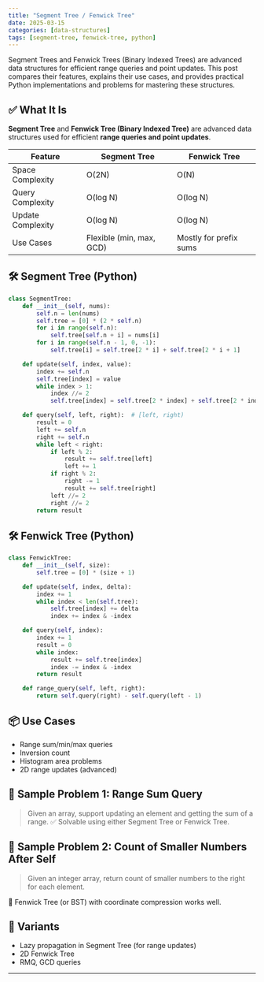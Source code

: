 ```yaml
---
title: "Segment Tree / Fenwick Tree"
date: 2025-03-15
categories: [data-structures]
tags: [segment-tree, fenwick-tree, python]
---
```


Segment Trees and Fenwick Trees (Binary Indexed Trees) are advanced data structures for efficient range queries and point updates. This post compares their features, explains their use cases, and provides practical Python implementations and problems for mastering these structures.

## ✅ What It Is

**Segment Tree** and **Fenwick Tree (Binary Indexed Tree)** are advanced data structures used for efficient **range queries and point updates**.

| Feature           | Segment Tree             | Fenwick Tree           |
| ----------------- | ------------------------ | ---------------------- |
| Space Complexity  | O(2N)                    | O(N)                   |
| Query Complexity | O(log N)                 | O(log N)               |
| Update Complexity | O(log N)                 | O(log N)               |
| Use Cases         | Flexible (min, max, GCD) | Mostly for prefix sums |

## 🛠️ Segment Tree (Python)

```python
class SegmentTree:
    def __init__(self, nums):
        self.n = len(nums)
        self.tree = [0] * (2 * self.n)
        for i in range(self.n):
            self.tree[self.n + i] = nums[i]
        for i in range(self.n - 1, 0, -1):
            self.tree[i] = self.tree[2 * i] + self.tree[2 * i + 1]

    def update(self, index, value):
        index += self.n
        self.tree[index] = value
        while index > 1:
            index //= 2
            self.tree[index] = self.tree[2 * index] + self.tree[2 * index + 1]

    def query(self, left, right):  # [left, right)
        result = 0
        left += self.n
        right += self.n
        while left < right:
            if left % 2:
                result += self.tree[left]
                left += 1
            if right % 2:
                right -= 1
                result += self.tree[right]
            left //= 2
            right //= 2
        return result
```

## 🛠️ Fenwick Tree (Python)

```python
class FenwickTree:
    def __init__(self, size):
        self.tree = [0] * (size + 1)

    def update(self, index, delta):
        index += 1
        while index < len(self.tree):
            self.tree[index] += delta
            index += index & -index

    def query(self, index):
        index += 1
        result = 0
        while index:
            result += self.tree[index]
            index -= index & -index
        return result

    def range_query(self, left, right):
        return self.query(right) - self.query(left - 1)
```

## 📦 Use Cases

- Range sum/min/max queries
- Inversion count
- Histogram area problems
- 2D range updates (advanced)

## 📘 Sample Problem 1: Range Sum Query

> Given an array, support updating an element and getting the sum of a range. ✅ Solvable using either Segment Tree or Fenwick Tree.

## 📘 Sample Problem 2: Count of Smaller Numbers After Self

> Given an integer array, return count of smaller numbers to the right for each element.

📌 Fenwick Tree (or BST) with coordinate compression works well.

## 🔁 Variants

- Lazy propagation in Segment Tree (for range updates)
- 2D Fenwick Tree
- RMQ, GCD queries

---

